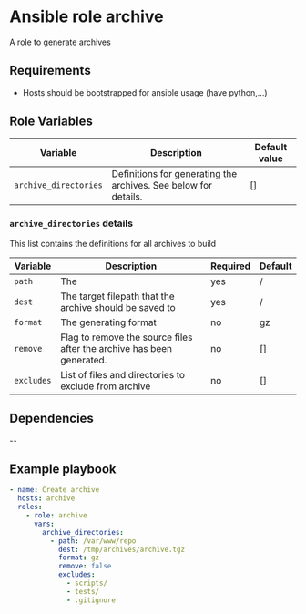 # Ansible role archive
A role to generate archives

## Requirements
- Hosts should be bootstrapped for ansible usage (have python,...)

## Role Variables

| Variable | Description | Default value |
|----------|-------------|---------------|
| `archive_directories` | Definitions for generating the archives. See below for details. | [] |


### `archive_directories` details

This list contains the definitions for all archives to build

| Variable | Description | Required | Default |
|----------|-------------|----------|---------|
| `path` | The | yes | / |
| `dest` | The target filepath that the archive should be saved to | yes | / |
| `format` | The generating format | no | gz |
| `remove` | Flag to remove the source files after the archive has been generated. | no | [] |
| `excludes` | List of files and directories to exclude from archive | no |  [] |


## Dependencies

--

## Example playbook
```yaml
- name: Create archive
  hosts: archive
  roles:
    - role: archive
      vars:
        archive_directories:
          - path: /var/www/repo
            dest: /tmp/archives/archive.tgz
            format: gz
            remove: false
            excludes:
              - scripts/
              - tests/
              - .gitignore
```

